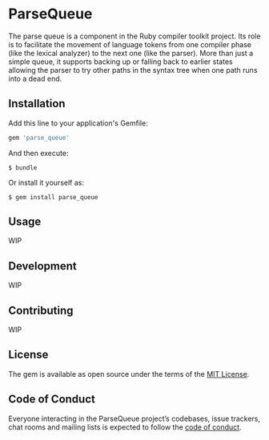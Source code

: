 # ParseQueue

The parse queue is a component in the Ruby compiler toolkit project. Its role
is to facilitate the movement of language tokens from one compiler phase (like
the lexical analyzer) to the next one (like the parser). More than just a
simple queue, it supports backing up or falling back to earlier states allowing
the parser to try other paths in the syntax tree when one path runs into a
dead end.

## Installation

Add this line to your application's Gemfile:

```ruby
gem 'parse_queue'
```

And then execute:

    $ bundle

Or install it yourself as:

    $ gem install parse_queue

## Usage

WIP

## Development

WIP

## Contributing

WIP

## License

The gem is available as open source under the terms of the
[MIT License](http://opensource.org/licenses/MIT).

## Code of Conduct

Everyone interacting in the ParseQueue project’s codebases, issue trackers,
chat rooms and mailing lists is expected to follow the
[code of conduct](https://github.com/[USERNAME]/parse_queue/blob/master/CODE_OF_CONDUCT.md).
